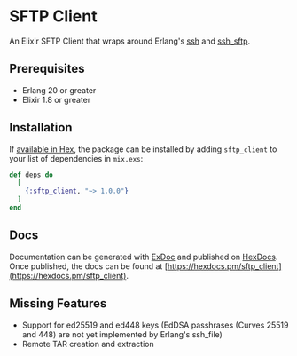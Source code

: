 # SFTP Client

An Elixir SFTP Client that wraps around Erlang's
[ssh](http://erlang.org/doc/man/ssh.html) and
[ssh_sftp](http://erlang.org/doc/man/ssh_sftp.html).

## Prerequisites

* Erlang 20 or greater
* Elixir 1.8 or greater

## Installation

If [available in Hex](https://hex.pm/docs/publish), the package can be installed
by adding `sftp_client` to your list of dependencies in `mix.exs`:

```elixir
def deps do
  [
    {:sftp_client, "~> 1.0.0"}
  ]
end
```

## Docs

Documentation can be generated with [ExDoc](https://github.com/elixir-lang/ex_doc)
and published on [HexDocs](https://hexdocs.pm). Once published, the docs can
be found at [https://hexdocs.pm/sftp_client](https://hexdocs.pm/sftp_client).

## Missing Features

* Support for ed25519 and ed448 keys (EdDSA passhrases (Curves 25519 and 448)
  are not yet implemented by Erlang's ssh_file)
* Remote TAR creation and extraction
